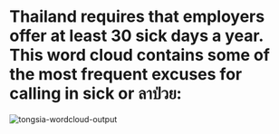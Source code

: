# Thailand requires that employers offer at least 30 sick days a year. This word cloud contains some of the most frequent excuses for calling in sick or ลาป่วย:

![tongsia-wordcloud-output](https://user-images.githubusercontent.com/1671334/180129589-f1c918d0-be8d-4e51-9488-d6d47ad6c069.png)
